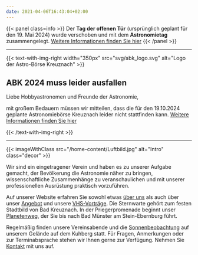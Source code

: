 ```yaml
---
date: 2021-04-06T16:43:04+02:00
---
```

{{< panel class=info >}}
Der **Tag der offenen Tür** (ursprünglich geplant für den 19. Mai 2024) wurde verschoben und mit dem **Astronomietag** zusammengelegt. [Weitere Informationen finden Sie hier](/blog/2024/astronomietag-2024/)
{{< /panel >}}

---

{{< text-with-img-right width="350px" src="svg/abk_logo.svg" alt="Logo der Astro-Börse Kreuznach" >}}

## ABK 2024 muss leider ausfallen

Liebe Hobbyastronomen und Freunde der Astronomie,

mit großem Bedauern müssen wir mitteilen, dass die für den 19.10.2024 geplante Astronomiebörse Kreuznach leider nicht stattfinden kann. [Weitere Informationen finden Sie hier](/blog/2024/absage-der-abk/)

{{< /text-with-img-right >}}

---

{{< imageWithClass src="/home-content/Luftbild.jpg" alt="Intro" class="decor" >}}

Wir sind ein eingetragener Verein und haben es zu unserer Aufgabe gemacht, der Bevölkerung die Astronomie näher zu bringen, wissenschaftliche Zusammenhänge zu veranschaulichen und mit unserer professionellen Ausrüstung praktisch vorzuführen.

Auf unserer Website erfahren Sie sowohl etwas [über uns](/ueber-uns/verein/) als auch über unser [Angebot](/ueber-uns/angebot/) und unsere [VHS-Vorträge](/vhs/). Die Sternwarte gehört zum festen Stadtbild von Bad Kreuznach. In der Priegerpromenade beginnt unser [Planetenweg](/ueber-uns/planetenweg), der Sie bis nach Bad Münster am Stein-Ebernburg führt.

Regelmäßig finden unsere Vereinsabende und die [Sonnenbeobachtung](/ueber-uns/sonnenbeobachtung/) auf unserem Gelände auf dem Kuhberg statt. Für Fragen, Anmerkungen oder zur Terminabsprache stehen wir Ihnen gerne zur Verfügung. Nehmen Sie [Kontakt](/kontakt) mit uns auf.
